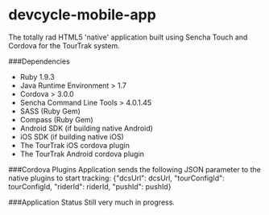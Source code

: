 devcycle-mobile-app
===================

The totally rad HTML5 'native' application built using Sencha Touch and Cordova for the TourTrak system.

###Dependencies
* Ruby 1.9.3
* Java Runtime Environment > 1.7
* Cordova > 3.0.0
* Sencha Command Line Tools > 4.0.1.45
* SASS (Ruby Gem)
* Compass (Ruby Gem)
* Android SDK (if building native Android)
* iOS SDK (if building native iOS)
* The TourTrak iOS cordova plugin
* The TourTrak Android cordova plugin

###Cordova Plugins
Application sends the following JSON parameter to the native plugins to start tracking:
{"dcsUrl": dcsUrl, "tourConfigId": tourConfigId, "riderId": riderId, "pushId": pushId}

###Application Status
Still very much in progress.
